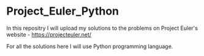 # Project_Euler_Python
In this repositry I will upload my solutions to the problems on Project Euler's website - https://projecteuler.net/

For all the solutions here I will use Python programming language.
